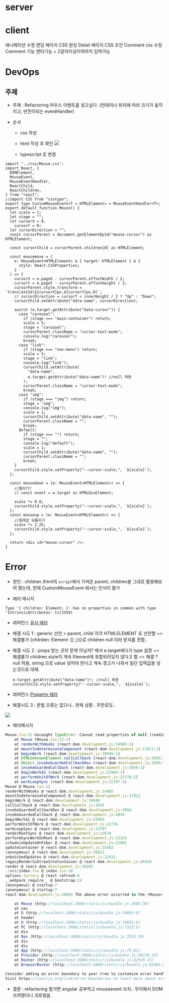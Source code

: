# server

# client

애니메이션 수정
랜딩 페이지 CSS 완성
Detail 페이지 CSS 조언
Comment css 수정
Comment 기능 엔터기능 + 2글자이상이여야지 입력가능

# DevOps

## 주제

- 주제 : Refactoring
  마우스 이벤트를 넣고싶다. (컨테이너 위치에 따라 크기가 움직이고, 반전이되는 eventHandler)

- 순서

  - css 작성
  - html 작성 후 확인
    ![](https://velog.velcdn.com/images/ww3ysq/post/95fefe84-9062-474d-9025-353df63c1825/image.png)

  - typescript 로 변경

```tsx
import "../css/Mouse.css";
import React, {
  DOMElement,
  MouseEvent,
  MouseEventHandler,
  ReactChild,
  ReactChildren,
} from "react";
//import CSS from "csstype";
export type CustomMouseEvent<T = HTMLElement> = MouseEventHandler<T>;
export default function Mouse() {
  let scale = 1;
  let stage = "";
  let cursorX = 0,
    cursorY = 0;
  let cursorDirection = "";
  const cursorParent = document.getElementById("mouse-cursor") as HTMLElement;

  const cursorChild = cursorParent.children[0] as HTMLElement;

  const mousemove = (
    e: MouseEvent<HTMLElement> & { target: HTMLElement } & {
      style: React.CSSProperties;
    }
  ) => {
    cursorX = e.pageX - cursorParent.offsetWidth / 2;
    cursorY = e.pageY - cursorParent.offsetHeight / 2;
    cursorParent.style.transform = `translate3d(${cursorX}px,${cursorY}px,0)`;
    // cursorDirection = cursorY < innerHeight / 2 ? "Up" : "Down";
    cursorChild.setAttribute("data-name", cursorDirection);

    switch (e.target.getAttribute("data-cursor")) {
      case "carousel":
        if (stage === "main-container") return;
        scale = 5;
        stage = "carousel";
        cursorParent.className = "cursor-text-mode";
        console.log("carousel");
        break;
      case "link":
        if (stage === "nav-menu") return;
        scale = 5;
        stage = "link";
        console.log("link");
        cursorChild.setAttribute(
          "data-name",
          e.target.getAttribute("data-name")! //null 허용
        );
        cursorParent.className = "cursor-text-mode";
        break;
      case "img":
        if (stage === "img") return;
        stage = "img";
        console.log("img");
        scale = 1;
        cursorChild.setAttribute("data-name", "");
        cursorParent.className = "";
        break;
      default:
        if (stage === "") return;
        stage = "";
        console.log("default");
        scale = 1;
        cursorChild.setAttribute("data-name", "");
        cursorParent.className = "";
        break;
    }
    cursorChild.style.setProperty("--cursor-scale,", `${scale}`);
  };

  const mousedown = (e: MouseEvent<HTMLElement>) => {
    //줄이기?
    // const event = e.target as HTMLDivElement;

    scale *= 0.8;
    cursorChild.style.setProperty("--cursor-scale,", `${scale}`);
  };
  const mouseup = (e: MouseEvent<HTMLElement>) => {
    //원래값 되돌리기
    scale *= 1.25;
    cursorChild.style.setProperty("--cursor-scale,", `${scale}`);
  };

  return <div id="mouse-cursor" />;
}
```

# Error

- 원인 : children (html의 `script`에서 가져온 parent, children을 그대로 활용해보려 했는데, 현재 CustomMouseEvent 에서는 인식이 불가

- 에러 메시지

```
Type '{ children: Element; }' has no properties in common with type 'IntrinsicAttributes'.ts(2559)
```

- 레퍼런스 [유사 에러](https://velog.io/@maliethy/Type-children-Element-has-no-properties-in-common-with-type-IntrinsicAttributes.ts2559-error-%ED%95%B4%EA%B2%B0%ED%95%98%EA%B8%B0)

- 해결 시도 1 : generic 선언 > parent, child 각각 HTMLELEMENT 로 선언함
  => 해결불가 {chilrden: Element :[] ;}으로 children null 이라 받지를 못함..

- 해결 시도 2 : props 받는 곳의 문제 아닐까? 해서 e.target에다가 type 설정
  => 해결불가 children.style이 계속 Element에 포함되어있지 않다고 함
  => 해결 ? null 허용, string 으로 value 넣어야 한다고 계속 경고가 나와서 일단
  입력값을 넣는것으로 대체.
  ```tsx
  e.target.getAttribute("data-name")!; //null 허용
  cursorChild.style.setProperty("--cursor-scale,", `${scale}`);
  ```
- 레퍼런스 [Property 에러](https://www.designcise.com/web/tutorial/how-to-fix-property-does-not-exist-on-type-eventtarget-typescript-error)

- 해결시도 3 : 문법 오류는 없으나.. 현재 상황.. 무한로딩..

![](https://velog.velcdn.com/images/ww3ysq/post/d3da5a76-ff32-4811-a35d-3ed7fe47dbb4/image.png)

- 에러메시지

```jsx
Mouse.tsx:22 Uncaught TypeError: Cannot read properties of null (reading 'children')
    at Mouse (Mouse.tsx:22:1)
    at renderWithHooks (react-dom.development.js:14985:1)
    at mountIndeterminateComponent (react-dom.development.js:17811:1)
    at beginWork (react-dom.development.js:19049:1)
    at HTMLUnknownElement.callCallback (react-dom.development.js:3945:1)
    at Object.invokeGuardedCallbackDev (react-dom.development.js:3994:1)
    at invokeGuardedCallback (react-dom.development.js:4056:1)
    at beginWork$1 (react-dom.development.js:23964:1)
    at performUnitOfWork (react-dom.development.js:22776:1)
    at workLoopSync (react-dom.development.js:22707:1)
Mouse @ Mouse.tsx:22
renderWithHooks @ react-dom.development.js:14985
mountIndeterminateComponent @ react-dom.development.js:17811
beginWork @ react-dom.development.js:19049
callCallback @ react-dom.development.js:3945
invokeGuardedCallbackDev @ react-dom.development.js:3994
invokeGuardedCallback @ react-dom.development.js:4056
beginWork$1 @ react-dom.development.js:23964
performUnitOfWork @ react-dom.development.js:22776
workLoopSync @ react-dom.development.js:22707
renderRootSync @ react-dom.development.js:22670
performSyncWorkOnRoot @ react-dom.development.js:22293
scheduleUpdateOnFiber @ react-dom.development.js:21881
updateContainer @ react-dom.development.js:25482
(anonymous) @ react-dom.development.js:26021
unbatchedUpdates @ react-dom.development.js:22431
legacyRenderSubtreeIntoContainer @ react-dom.development.js:26020
render @ react-dom.development.js:26103
./src/index.tsx @ index.tsx:10
options.factory @ react refresh:6
__webpack_require__ @ bootstrap:24
(anonymous) @ startup:7
(anonymous) @ startup:7
react-dom.development.js:20085 The above error occurred in the <Mouse> component:

    at Mouse (http://localhost:3000/static/js/bundle.js:2985:36)
    at nav
    at O (http://localhost:3000/static/js/bundle.js:74855:6)
    at header
    at O (http://localhost:3000/static/js/bundle.js:74855:6)
    at PC (http://localhost:3000/static/js/bundle.js:7313:5)
    at div
    at Nav (http://localhost:3000/static/js/bundle.js:3532:70)
    at div
    at div
    at App (http://localhost:3000/static/js/bundle.js:75:82)
    at Provider (http://localhost:3000/static/js/bundle.js:58278:20)
    at Router (http://localhost:3000/static/js/bundle.js:62525:15)
    at BrowserRouter (http://localhost:3000/static/js/bundle.js:62001:5)

Consider adding an error boundary to your tree to customize error handling behavior.
Visit https://reactjs.org/link/error-boundaries to learn more about error boundaries.
```

- 결론 : refactoring 할거면 angular 공부하고 mouseevent 쓰자.. 무리해서 DOM 쓰려했더니 괴로웠음.
